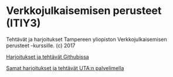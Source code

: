 # Verkkojulkaisemisen perusteet (ITIY3)
Tehtävät ja harjoitukset Tampereen yliopiston Verkkojulkaisemisen perusteet -kurssille. (c) 2017

[Harjoitukset ja tehtävät Githubissa](https://areee.github.io/itiy3/)

[Samat harjoitukset ja tehtävät UTA:n palvelimella](http://people.uta.fi/~ay98625/itiy3/info.html)
